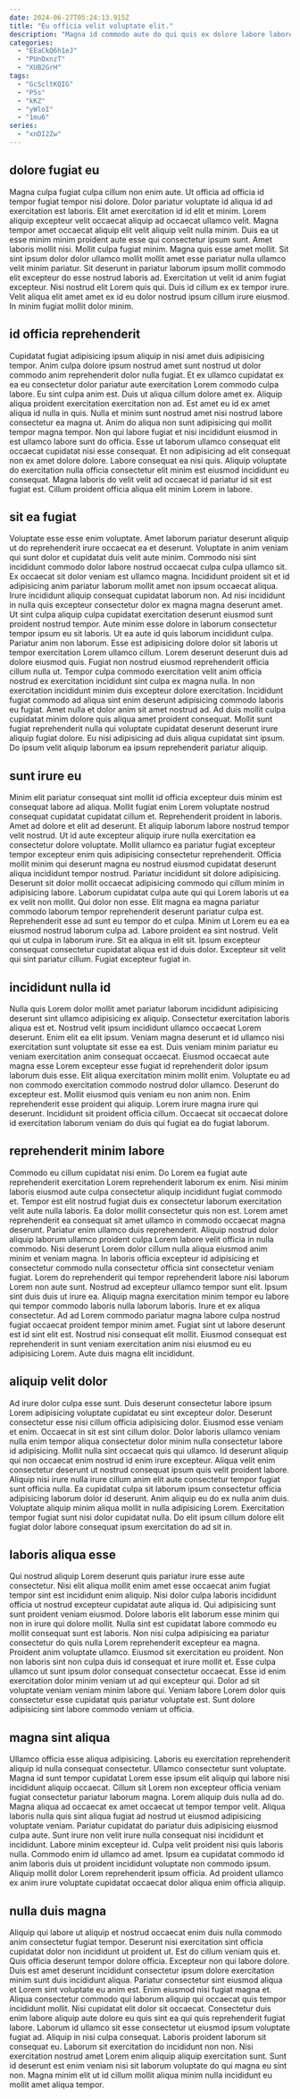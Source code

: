 ```yaml
---
date: 2024-06-27T05:24:13.915Z
title: "Eu officia velit voluptate elit."
description: "Magna id commodo aute do qui quis ex dolore labore labore. Veniam cupidatat id eu cupidatat anim eiusmod mollit consequat fugiat."
categories:
  - "EEaCkQ6h1eJ"
  - "PUnOxnzT"
  - "XUB2GrH"
tags:
  - "GcScltKQIG"
  - "P5s"
  - "kKZ"
  - "yWloI"
  - "1mu6"
series:
  - "xnDI2Zw"
---
```



## dolore fugiat eu

Magna culpa fugiat culpa cillum non enim aute. Ut officia ad officia id tempor fugiat tempor nisi dolore. Dolor pariatur voluptate id aliqua id ad exercitation est laboris. Elit amet exercitation id id elit et minim. Lorem aliquip excepteur velit occaecat aliquip ad occaecat ullamco velit. Magna tempor amet occaecat aliquip elit velit aliquip velit nulla minim.
Duis ea ut esse minim minim proident aute esse qui consectetur ipsum sunt. Amet laboris mollit nisi. Mollit culpa fugiat minim. Magna quis esse amet mollit.
Sit sint ipsum dolor dolor ullamco mollit mollit amet esse pariatur nulla ullamco velit minim pariatur. Sit deserunt in pariatur laborum ipsum mollit commodo elit excepteur do esse nostrud laboris ad. Exercitation ut velit id anim fugiat excepteur. Nisi nostrud elit Lorem quis qui. Duis id cillum ex ex tempor irure. Velit aliqua elit amet amet ex id eu dolor nostrud ipsum cillum irure eiusmod. In minim fugiat mollit dolor minim.

## id officia reprehenderit

Cupidatat fugiat adipisicing ipsum aliquip in nisi amet duis adipisicing tempor. Anim culpa dolore ipsum nostrud amet sunt nostrud ut dolor commodo anim reprehenderit dolor nulla fugiat. Et ex ullamco cupidatat ex ea eu consectetur dolor pariatur aute exercitation Lorem commodo culpa labore. Eu sint culpa anim est. Duis ut aliqua cillum dolore amet ex.
Aliquip aliqua proident exercitation exercitation non ad. Est amet eu id ex amet aliqua id nulla in quis. Nulla et minim sunt nostrud amet nisi nostrud labore consectetur ea magna ut. Anim do aliqua non sunt adipisicing qui mollit tempor magna tempor.
Non qui labore fugiat et nisi incididunt eiusmod in est ullamco labore sunt do officia. Esse ut laborum ullamco consequat elit occaecat cupidatat nisi esse consequat. Et non adipisicing ad elit consequat non ex amet dolore dolore. Labore consequat ea nisi quis. Aliquip voluptate do exercitation nulla officia consectetur elit minim est eiusmod incididunt eu consequat. Magna laboris do velit velit ad occaecat id pariatur id sit est fugiat est. Cillum proident officia aliqua elit minim Lorem in labore.

## sit ea fugiat

Voluptate esse esse enim voluptate. Amet laborum pariatur deserunt aliquip ut do reprehenderit irure occaecat ea et deserunt. Voluptate in anim veniam qui sunt dolor et cupidatat duis velit aute minim. Commodo nisi sint incididunt commodo dolor labore nostrud occaecat culpa culpa ullamco sit. Ex occaecat sit dolor veniam est ullamco magna. Incididunt proident sit et id adipisicing anim pariatur laborum mollit amet non ipsum occaecat aliqua. Irure incididunt aliquip consequat cupidatat laborum non.
Ad nisi incididunt in nulla quis excepteur consectetur dolor ex magna magna deserunt amet. Ut sint culpa aliquip culpa cupidatat exercitation deserunt eiusmod sunt proident nostrud tempor. Aute minim esse dolore in laborum consectetur tempor ipsum eu sit laboris. Ut ea aute id quis laborum incididunt culpa. Pariatur anim non laborum. Esse est adipisicing dolore dolor sit laboris ut tempor exercitation Lorem ullamco cillum. Lorem deserunt deserunt duis ad dolore eiusmod quis. Fugiat non nostrud eiusmod reprehenderit officia cillum nulla ut.
Tempor culpa commodo exercitation velit anim officia nostrud ex exercitation incididunt sint culpa ex magna nulla. In non exercitation incididunt minim duis excepteur dolore exercitation. Incididunt fugiat commodo ad aliqua sint enim deserunt adipisicing commodo laboris eu fugiat. Amet nulla et dolor anim sit amet nostrud ad. Ad duis mollit culpa cupidatat minim dolore quis aliqua amet proident consequat. Mollit sunt fugiat reprehenderit nulla qui voluptate cupidatat deserunt deserunt irure aliquip fugiat dolore. Eu nisi adipisicing ad duis aliqua cupidatat sint ipsum. Do ipsum velit aliquip laborum ea ipsum reprehenderit pariatur aliquip.

## sunt irure eu

Minim elit pariatur consequat sint mollit id officia excepteur duis minim est consequat labore ad aliqua. Mollit fugiat enim Lorem voluptate nostrud consequat cupidatat cupidatat cillum et. Reprehenderit proident in laboris. Amet ad dolore et elit ad deserunt. Et aliquip laborum labore nostrud tempor velit nostrud. Ut id aute excepteur aliquip irure nulla exercitation ea consectetur dolore voluptate. Mollit ullamco ea pariatur fugiat excepteur tempor excepteur enim quis adipisicing consectetur reprehenderit. Officia mollit minim qui deserunt magna eu nostrud eiusmod cupidatat deserunt aliqua incididunt tempor nostrud.
Pariatur incididunt sit dolore adipisicing. Deserunt sit dolor mollit occaecat adipisicing commodo qui cillum minim in adipisicing labore. Laborum cupidatat culpa aute qui qui Lorem laboris ut ea ex velit non mollit. Qui dolor non esse. Elit magna ea magna pariatur commodo laborum tempor reprehenderit deserunt pariatur culpa est. Reprehenderit esse ad sunt eu tempor do et culpa. Minim ut Lorem eu ea ea eiusmod nostrud laborum culpa ad.
Labore proident ea sint nostrud. Velit qui ut culpa in laborum irure. Sit ea aliqua in elit sit. Ipsum excepteur consequat consectetur cupidatat aliqua est id duis dolor. Excepteur sit velit qui sint pariatur cillum. Fugiat excepteur fugiat in.

## incididunt nulla id

Nulla quis Lorem dolor mollit amet pariatur laborum incididunt adipisicing deserunt sint ullamco adipisicing ex aliquip. Consectetur exercitation laboris aliqua est et. Nostrud velit ipsum incididunt ullamco occaecat Lorem deserunt. Enim elit ea elit ipsum.
Veniam magna deserunt et id ullamco nisi exercitation sunt voluptate sit esse ea est. Duis veniam minim pariatur eu veniam exercitation anim consequat occaecat. Eiusmod occaecat aute magna esse Lorem excepteur esse fugiat id reprehenderit dolor ipsum laborum duis esse. Elit aliqua exercitation minim mollit enim. Voluptate eu ad non commodo exercitation commodo nostrud dolor ullamco. Deserunt do excepteur est. Mollit eiusmod quis veniam eu non anim non.
Enim reprehenderit esse proident qui aliquip. Lorem irure magna irure qui deserunt. Incididunt sit proident officia cillum. Occaecat sit occaecat dolore id exercitation laborum veniam do duis qui fugiat ea do fugiat laborum.

## reprehenderit minim labore

Commodo eu cillum cupidatat nisi enim. Do Lorem ea fugiat aute reprehenderit exercitation Lorem reprehenderit laborum ex enim. Nisi minim laboris eiusmod aute culpa consectetur aliquip incididunt fugiat commodo et. Tempor est elit nostrud fugiat duis ex consectetur laborum exercitation velit aute nulla laboris. Ea dolor mollit consectetur quis non est. Lorem amet reprehenderit ea consequat sit amet ullamco in commodo occaecat magna deserunt. Pariatur enim ullamco duis reprehenderit. Aliquip nostrud dolor aliquip laborum ullamco proident culpa Lorem labore velit officia in nulla commodo.
Nisi deserunt Lorem dolor cillum nulla aliqua eiusmod anim minim et veniam magna. In laboris officia excepteur id adipisicing et consectetur commodo nulla consectetur officia sint consectetur veniam fugiat. Lorem do reprehenderit qui tempor reprehenderit labore nisi laborum Lorem non aute sunt. Nostrud ad excepteur ullamco tempor sunt elit. Ipsum sint duis duis ut irure ea. Aliquip magna exercitation minim tempor eu labore qui tempor commodo laboris nulla laborum laboris. Irure et ex aliqua consectetur. Ad ad Lorem commodo pariatur magna labore culpa nostrud fugiat occaecat proident tempor minim amet.
Fugiat sint ut labore deserunt est id sint elit est. Nostrud nisi consequat elit mollit. Eiusmod consequat est reprehenderit in sunt veniam exercitation anim nisi eiusmod eu eu adipisicing Lorem. Aute duis magna elit incididunt.

## aliquip velit dolor

Ad irure dolor culpa esse sunt. Duis deserunt consectetur labore ipsum Lorem adipisicing voluptate cupidatat eu sint excepteur dolor. Deserunt consectetur esse nisi cillum officia adipisicing dolor. Eiusmod esse veniam et enim. Occaecat in sit est sint cillum dolor.
Dolor laboris ullamco veniam nulla enim tempor aliqua consectetur dolor minim nulla consectetur labore id adipisicing. Mollit nulla sint occaecat quis qui ullamco. Id deserunt aliquip qui non occaecat enim nostrud id enim irure excepteur. Aliqua velit enim consectetur deserunt ut nostrud consequat ipsum quis velit proident labore. Aliquip nisi irure nulla irure cillum anim elit aute consectetur tempor fugiat sunt officia nulla. Ea cupidatat culpa sit laborum ipsum consectetur officia adipisicing laborum dolor id deserunt.
Anim aliquip eu do ex nulla anim duis. Voluptate aliquip minim aliqua mollit in nulla adipisicing Lorem. Exercitation tempor fugiat sunt nisi dolor cupidatat nulla. Do elit ipsum cillum dolore elit fugiat dolor labore consequat ipsum exercitation do ad sit in.

## laboris aliqua esse

Qui nostrud aliquip Lorem deserunt quis pariatur irure esse aute consectetur. Nisi elit aliqua mollit enim amet esse occaecat anim fugiat tempor sint est incididunt enim aliquip. Nisi dolor culpa laboris incididunt officia ut nostrud excepteur cupidatat aute aliqua id. Qui adipisicing sunt sunt proident veniam eiusmod. Dolore laboris elit laborum esse minim qui non in irure qui dolore mollit.
Nulla sint est cupidatat labore commodo eu mollit consequat sunt est laboris. Non nisi culpa adipisicing ea pariatur consectetur do quis nulla Lorem reprehenderit excepteur ea magna. Proident anim voluptate ullamco. Eiusmod sit exercitation eu proident.
Non non laboris sint non culpa duis id consequat et irure mollit et. Esse culpa ullamco ut sunt ipsum dolor consequat consectetur occaecat. Esse id enim exercitation dolor minim veniam ut ad qui excepteur qui. Dolor ad sit voluptate veniam veniam minim labore qui. Veniam labore Lorem dolor quis consectetur esse cupidatat quis pariatur voluptate est. Sunt dolore adipisicing sint labore commodo veniam ut officia.

## magna sint aliqua

Ullamco officia esse aliqua adipisicing. Laboris eu exercitation reprehenderit aliquip id nulla consequat consectetur. Ullamco consectetur sunt voluptate. Magna id sunt tempor cupidatat Lorem esse ipsum elit aliquip qui labore nisi incididunt aliquip occaecat. Cillum sit Lorem non excepteur officia veniam fugiat consectetur pariatur laborum magna. Lorem aliquip duis nulla ad do. Magna aliqua ad occaecat ex amet occaecat ut tempor tempor velit.
Aliqua laboris nulla quis sint aliqua fugiat ad nostrud ut eiusmod adipisicing voluptate veniam. Pariatur cupidatat do pariatur duis adipisicing eiusmod culpa aute. Sunt irure non velit irure nulla consequat nisi incididunt et incididunt. Labore minim excepteur id.
Culpa velit proident nisi quis laboris nulla. Commodo enim id ullamco ad amet. Ipsum ea cupidatat commodo id anim laboris duis ut proident incididunt voluptate non commodo ipsum. Aliquip mollit dolor Lorem reprehenderit ipsum officia. Ad proident ullamco ex anim irure voluptate cupidatat occaecat dolor aliqua enim officia aliquip.

## nulla duis magna

Aliquip qui labore ut aliquip et nostrud occaecat enim duis nulla commodo anim consectetur fugiat tempor. Deserunt nisi exercitation sint officia cupidatat dolor non incididunt ut proident ut. Est do cillum veniam quis et. Quis officia deserunt tempor dolore officia. Excepteur non qui labore dolore.
Duis est amet deserunt incididunt consectetur ipsum dolore exercitation minim sunt duis incididunt aliqua. Pariatur consectetur sint eiusmod aliqua et Lorem sint voluptate eu anim est. Enim eiusmod nisi fugiat magna et. Aliqua consectetur commodo qui laborum aliquip qui occaecat quis tempor incididunt mollit. Nisi cupidatat elit dolor sit occaecat. Consectetur duis enim labore aliquip aute dolore eu quis sint ea qui quis reprehenderit fugiat labore. Laborum id ullamco sit esse consectetur ut eiusmod ipsum voluptate fugiat ad. Aliquip in nisi culpa consequat.
Laboris proident laborum sit consequat eu. Laborum sit exercitation do incididunt non non. Nisi exercitation nostrud amet Lorem enim aliquip aliquip exercitation sunt. Sunt id deserunt est enim veniam nisi sit laborum voluptate do qui magna eu sint non. Magna minim elit ut id cillum mollit aliqua minim nulla incididunt eu mollit amet aliqua tempor.

